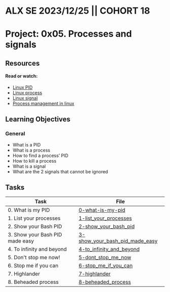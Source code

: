 # ALX SE 2023/12/25 || COHORT 18
# Project: 0x05. Processes and signals

## Resources

#### Read or watch:

* [Linux PID](https://intranet.alxswe.com/rltoken/qVGxUt1QMIV4B4oVrQBlQg)
* [Linux process](https://intranet.alxswe.com/rltoken/px2TdWSjVO8i9SB5gHchAw)
* [Linux signal](https://intranet.alxswe.com/rltoken/qQSGz9CN52PVF3IPCuaRiw)
* [Process management in linux](https://intranet.alxswe.com/rltoken/XlYrlghzNZ6Z1cbI_IPaiA)
## Learning Objectives

### General

* What is a PID
* What is a process
* How to find a process’ PID
* How to kill a process
* What is a signal
* What are the 2 signals that cannot be ignored
## Tasks

| Task | File |
| ---- | ---- |
| 0. What is my PID | [0-what-is-my-pid](./0-what-is-my-pid) |
| 1. List your processes | [1-list_your_processes](./1-list_your_processes) |
| 2. Show your Bash PID | [2-show_your_bash_pid](./2-show_your_bash_pid) |
| 3. Show your Bash PID made easy | [3-show_your_bash_pid_made_easy](./3-show_your_bash_pid_made_easy) |
| 4. To infinity and beyond | [4-to_infinity_and_beyond](./4-to_infinity_and_beyond) |
| 5. Don't stop me now! | [5-dont_stop_me_now](./5-dont_stop_me_now) |
| 6. Stop me if you can | [6-stop_me_if_you_can](./6-stop_me_if_you_can) |
| 7. Highlander | [7-highlander](./7-highlander) |
| 8. Beheaded process | [8-beheaded_process](./8-beheaded_process) |

